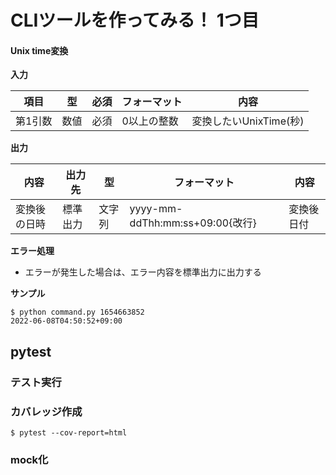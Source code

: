 # CLIツールを作ってみる！ 1つ目

#### Unix time変換

**入力**

|項目|型|必須|フォーマット|内容|
|-|-|-|-|-|
|第1引数|数値|必須|0以上の整数|変換したいUnixTime(秒)|

**出力**

|内容|出力先|型|フォーマット|内容|
|-|-|-|-|-|
|変換後の日時|標準出力|文字列|yyyy-mm-ddThh:mm:ss+09:00{改行}|変換後日付|

**エラー処理**

* エラーが発生した場合は、エラー内容を標準出力に出力する

**サンプル**

```
$ python command.py 1654663852
2022-06-08T04:50:52+09:00
```

## pytest

### テスト実行


### カバレッジ作成

```
$ pytest --cov-report=html
```

### mock化
